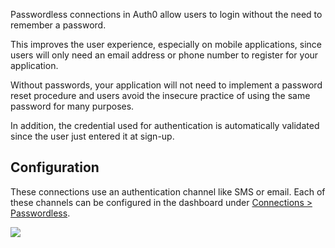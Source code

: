 Passwordless connections in Auth0 allow users to login without the need to remember a password. 

This improves the user experience, especially on mobile applications, since users will only need an email address or phone number to register for your application.

Without passwords, your application will not need to implement a password reset procedure and users avoid the insecure practice of using the same password for many purposes.

In addition, the credential used for authentication is automatically validated since the user just entered it at sign-up.

## Configuration

These connections use an authentication channel like SMS or email. Each of these channels can be configured in the dashboard under [Connections > Passwordless](${manage_url}/#/connections/passwordless).

![](/media/articles/connections/passwordless/passwordless-connections.png)